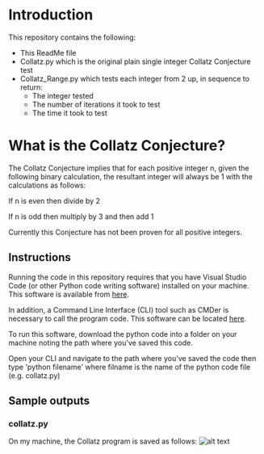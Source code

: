 # Introduction
This repository contains the following:
  * This ReadMe file
  * Collatz.py which is the original plain single integer Collatz Conjecture test
  * Collatz_Range.py which tests each integer from 2 up, in sequence to return:
    * The integer tested
    * The number of iterations it took to test
    * The time it took to test

# What is the Collatz Conjecture?
The Collatz Conjecture implies that for each positive integer n, given the following binary calculation, the resultant integer will always be 1 with the calculations as follows:

If n is even then divide by 2

If n is odd then multiply by 3 and then add 1

Currently this Conjecture has not been proven for all positive integers.

## Instructions
Running the code in this repository requires that you have Visual Studio Code (or other Python code writing software) installed on your machine. This software is available from [here](https://code.vidsualstudio.com/download).

In addition, a Command Line Interface (CLI) tool such as CMDer is necessary to call the program code. This software can be located [here](https://cmder.net).

To run this software, download the python code into a folder on your machine noting the path where you've saved this code.

Open your CLI and navigate to the path where you've saved the code then type 'python filename' where filname is the name of the python code file (e.g. collatz.py)

## Sample outputs
### collatz.py

On my machine, the Collatz program is saved as follows: 
![alt text][SS1]

[SS1]: https://github.com/Seamie-irl/Collatz/images/1.jpg "Screen shot of directory"

